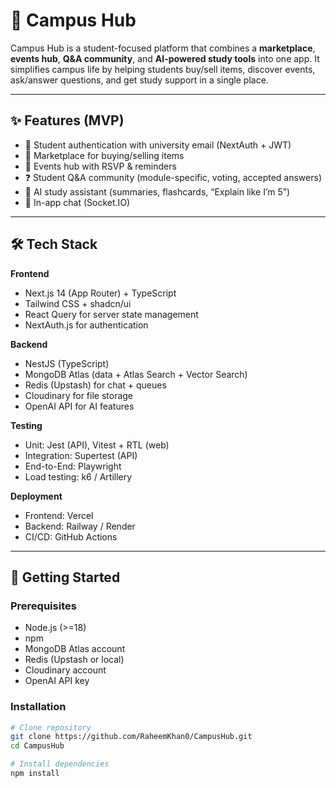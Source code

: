 # 📘 Campus Hub

Campus Hub is a student-focused platform that combines a **marketplace**, **events hub**, **Q&A community**, and **AI-powered study tools** into one app. It simplifies campus life by helping students buy/sell items, discover events, ask/answer questions, and get study support in a single place.

---

## ✨ Features (MVP)
- 🔐 Student authentication with university email (NextAuth + JWT)
- 🛒 Marketplace for buying/selling items
- 📅 Events hub with RSVP & reminders
- ❓ Student Q&A community (module-specific, voting, accepted answers)
- 🤖 AI study assistant (summaries, flashcards, “Explain like I’m 5”)
- 💬 In-app chat (Socket.IO)

---

## 🛠 Tech Stack
**Frontend**
- Next.js 14 (App Router) + TypeScript
- Tailwind CSS + shadcn/ui
- React Query for server state management
- NextAuth.js for authentication

**Backend**
- NestJS (TypeScript)
- MongoDB Atlas (data + Atlas Search + Vector Search)
- Redis (Upstash) for chat + queues
- Cloudinary for file storage
- OpenAI API for AI features

**Testing**
- Unit: Jest (API), Vitest + RTL (web)
- Integration: Supertest (API)
- End-to-End: Playwright
- Load testing: k6 / Artillery

**Deployment**
- Frontend: Vercel
- Backend: Railway / Render
- CI/CD: GitHub Actions

---

## 🚀 Getting Started

### Prerequisites
- Node.js (>=18)
- npm
- MongoDB Atlas account
- Redis (Upstash or local)
- Cloudinary account
- OpenAI API key

### Installation
```bash
# Clone repository
git clone https://github.com/RaheemKhan0/CampusHub.git
cd CampusHub

# Install dependencies
npm install



